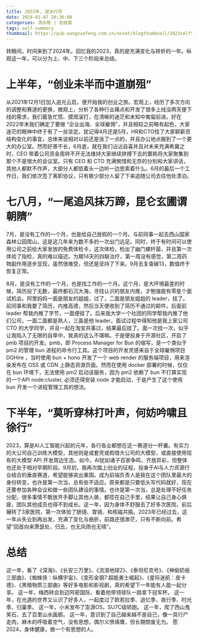 ```yaml
---
title: 2023年, 逆水行舟
date: 2024-01-07 20:36:00
categories: 流水账 | 总结类
tags: self-summary
thumbnail: https://pub.wangxuefeng.com.cn/asset/blogthumbnail/2023selfSummary/thumbnail.jpg
---
```


转眼间，时间来到了2024年。回忆我的2023，真的是充满变化与转折的一年。纵观这一年，可以分为上、中、下三个阶段来总结。

# 上半年，“创业未半而中道崩殂”

从2021年12月1日加入追光云启，便开始我的创业之旅。宏观上，经历了多次方向的调整和赛道的更换，微观上，分析了各种行业痛点和开发了很多上线没两天便下线的需求，我们着急忙慌、摸爬滚打，在清晰的迷茫和未知中匍匐前进。好在2022年末我们确定了要做 “企业出海、全球雇佣”，并且相较之前略有起色，大家迷茫的眼神中终于有了一丝坚定。犹记得4月还是5月，HR和CTO找了大家聊薪资结构变化的事宜，总体来说相对以前还是涨了一点的，并且办公地点搬到了一个更大的办公室。然而好景不长，6月底，就在我们沾沾自喜并且对未来充满希冀之时，CEO 带着公司资金周转不开无法维持大家继续拼搏下去的噩耗将大家聚集到那个不是很大的会议室。只有 CEO 和 CTO 充满惋惜和无奈的分别和大家讲话，其他人都默不作声，大部分人都低着头一边听一边思索着什么。6月的最后一个工作日，我们依次签了离职协议，只有极少部分人留了下来追随公司去往他处漂泊。

# 七八月，“一尾追风抹万蹄，昆仑玄圃谓朝隮”

7月，是没有工作的一个月，也是给自己放假的一个月。与前同事一起去西山国家森林公园爬山，这是这几年来为数不多的一次出门远足。同时，终于有时间可以使用公司之前给大家发放的免费体检卡，这次体检，检出了幽门螺杆菌，并且第一次体验了指检，真的难以描述。为期14天的四联治疗，第一周没有感觉，第二周药物副作用逐步显现，虽然很难受，但还是坚持了下来。9月去复查碳13，数值终于恢复正常。

8月，是没有工作的一个月，也是找工作的一个月。这个月，是大环境最差的时候，简历投了无数，最终都石沉大海，寻找认识的朋友内推，才勉强能有零星个面试机会。阿里妈妈一面是朋友的姐姐，过了，二面是朋友姐姐的 leader，挂了。前同事和我要了简历，内推高德，然后当天便收到了简历不通过的邮件。后面前 leader 帮我内推了字节，一面便挂了。后来我大学一个社团的同学帮我内推了他们公司，一面二面都是熟人，三面是他 leader，面试过程中得知他是我上家公司 CTO 的大学同学，并且一起在淘宝共事过，结果最后挂了。面一次挂一次，似乎让我陷入了无限的自卑中，我真的这么不堪嘛。于是便投身于开源社区，开启了 pmb 项目的开发。pmb，即 Process Manager for Bun 的缩写，是一个类似于 pm2 的管理 bun 进程的命令行工具。这个项目的开发灵感来自于全球雇佣项目 DGHire ，当时使用 bun + hono 开发了一个 web render 的服务端项目，用来渲染发布在 OSS 或 CDN 上静态资源页面。然而在使用 docker 部署的时候，仅仅在 bun 环境下，无法使用 pm2 启动该服务，因为 pm2 依赖了 bun 不打算实现的一个API node:cluster, 必须还得安装 node 才能启动，于是产生了这个使用 bun 开发一个进程管理工具的想法。

# 下半年，“莫听穿林打叶声，何妨吟啸且徐行”

2023，算是AI人工智能兴起的元年，各行各业都想在这一赛道分一杯羹。有实力的大公司自己训练大模型，其他则是或套壳或假借大公司的大模型，或直接使用现有的大模型 API 开发周边生态。如今，AI犹如诸子百家争鸣，齐放异彩，但整体也还处于相对早期阶段。9月初，我再次踏上创业的征程，投身于AI与人力资源行业结合的垂直赛道，希望能够突出重围。成为前端负责人是我在这个团队里最大的身份转变，也许是第一次当，总有些不适应。原来都是只要低头写代码就好，现在还要参加各种会议和做一些团队建设的事情。也许是第一次当，总是处理不好任务分配，很多事情不敢放开手脚让其他人做，都揽在自己手里，结果让自己身心俱疲，团队其他成员也得不到成长。这一年，因为身体不舒服去了好多次医院，前后辗转了3家医院，第一次体验了肠镜、胃镜、和核磁共振。2023年已经过去，这一年从失业到再出发，充满了变化与曲折，前路还很渺茫，只有不断向前。希望“回首向来萧瑟处，归去，也无风雨也无晴”。

# 总结

这一年，看了《深海》、《长安三万里》、《流浪地球2》、《泰坦尼克号》、《神偷奶爸三部曲》、《蜘蛛侠：纵横宇宙》、《变形金钢7:超能勇士崛起》、《星际迷航：皮卡德》、《黑暗物质三部曲》等好多电影和影视剧，真的希望下一年能有人能一起分享。
这一年，梅西转会到迈阿密国际，看着他带领球队一路拿下冠军杯。
这一年，在光遇的世界又认识了好多人，一起度过了欧若拉季、追忆季、夜行季、时光季、归巢季。
这一年，小米发布了澎湃OS，SU7C级轿跑。
这一年，爬了西山鬼笑石，去了百里山水画廊。
这一年，意识到了自己越来越不是自己，像一具行尸走肉，麻木的呼吸着空气，没有思想，偶尔义愤填膺，但长期颓废无为。
愿2024，身体健康，做一个有思想的人。